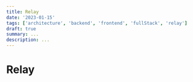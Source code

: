 ```yaml
---
title: Relay
date: '2023-01-15'
tags: ['architecture', 'backend', 'frontend', 'fullStack', 'relay']
draft: true
summary: ...
description: ...
---
```


# Relay